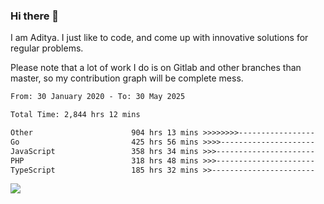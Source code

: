 ### Hi there 👋

I am Aditya. I just like to code, and come up with innovative solutions for regular problems.

Please note that a lot of work I do is on Gitlab and other branches than master, so my contribution graph will be complete mess.

<!--START_SECTION:waka-->

```txt
From: 30 January 2020 - To: 30 May 2025

Total Time: 2,844 hrs 12 mins

Other                      904 hrs 13 mins >>>>>>>>-----------------   31.79 %
Go                         425 hrs 56 mins >>>>---------------------   14.98 %
JavaScript                 358 hrs 34 mins >>>----------------------   12.61 %
PHP                        318 hrs 48 mins >>>----------------------   11.21 %
TypeScript                 185 hrs 32 mins >>-----------------------   06.52 %
```

<!--END_SECTION:waka-->

![](https://komarev.com/ghpvc/?username=BrainBuzzer)
